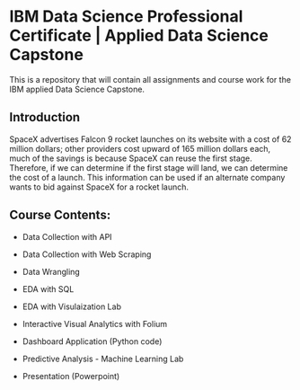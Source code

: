 # IBM Data Science Professional Certificate | Applied Data Science Capstone

This is a repository that will contain all assignments and course work for the IBM applied Data Science Capstone.

## Introduction

SpaceX advertises Falcon 9 rocket launches on its website with a cost of 62 million dollars; 
other providers cost upward of 165 million dollars each, much of the savings is because 
SpaceX can reuse the first stage. Therefore, if we can determine if the first stage will land, 
we can determine the cost of a launch. This information can be used if an alternate 
company wants to bid against SpaceX for a rocket launch.


## Course Contents:


* Data Collection with API

* Data Collection with Web Scraping

* Data Wrangling

* EDA with SQL

* EDA with Visulaization Lab

* Interactive Visual Analytics with Folium

* Dashboard Application (Python code)

* Predictive Analysis - Machine Learning Lab

* Presentation (Powerpoint)
